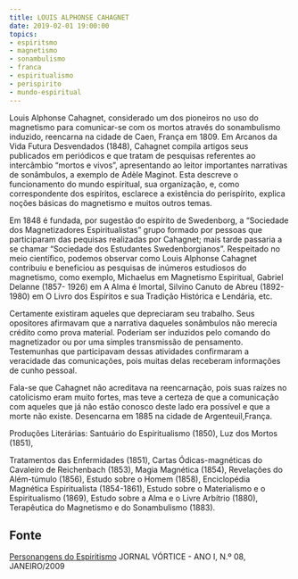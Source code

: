 ```yaml
---
title: LOUIS ALPHONSE CAHAGNET
date: 2019-02-01 19:00:00
topics: 
- espiritsmo
- magnetismo
- sonambulismo
- franca
- espiritualismo
- perispirito
- mundo-espiritual
---
```


Louis Alphonse Cahagnet, considerado um dos pioneiros no uso do magnetismo para
comunicar-se com os mortos através do sonambulismo induzido, reencarna na
cidade de Caen, França em 1809. Em Arcanos da Vida Futura Desvendados (1848),
Cahagnet compila artigos seus publicados em periódicos e que tratam de
pesquisas referentes ao intercâmbio “mortos e vivos”, apresentando ao leitor
importantes narrativas de sonâmbulos, a exemplo de Adèle Maginot. Esta descreve
o funcionamento do mundo espiritual, sua organização, e, como correspondente
dos espíritos, esclarece a existência do perispírito, explica noções básicas do
magnetismo e muitos outros temas.

Em 1848 é fundada, por sugestão do espírito de Swedenborg, a “Sociedade dos
Magnetizadores Espiritualistas” grupo formado por pessoas que participaram das
pequisas realizadas por Cahagnet; mais tarde passaria a se chamar “Sociedade
dos Estudantes Swedenborgianos”.
Respeitado no meio científico, podemos observar como Louis Alphonse Cahagnet
contribuiu e beneficiou as pesquisas de inúmeros estudiosos do magnetismo, como
exemplo, Michaelus em Magnetismo Espiritual, Gabriel Delanne (1857- 1926) em A
Alma é Imortal, Silvino Canuto de Abreu (1892-1980) em O Livro dos Espíritos e
sua
Tradição Histórica e Lendária, etc.

Certamente existiram aqueles que depreciaram seu trabalho. Seus opositores
 afirmavam que a narrativa daqueles sonâmbulos não merecia crédito como prova
material. Poderiam ser induzidos pelo comando do magnetizador ou por uma
simples
transmissão de pensamento. Testemunhas que participavam dessas atividades
confirmaram a veracidade das comunicações, pois muitas delas receberam
informações de cunho pessoal.

Fala-se que Cahagnet não acreditava na reencarnação, pois suas raízes no
catolicismo eram muito fortes, mas teve a certeza de que a comunicação com
aqueles que já não estão conosco deste lado era possível e que a morte não
existe.
Desencarna em 1885 na cidade de Argenteuil,França.

Produções Literárias: Santuário do Espiritualismo (1850), Luz dos Mortos
(1851),

Tratamentos das Enfermidades (1851), Cartas Ódicas-magnéticas do Cavaleiro de
Reichenbach (1853), Magia Magnética (1854), Revelações do Além-túmulo (1856),
Estudo sobre o Homem (1858), Enciclopédia Magnética Espiritualista (1854-1861),
Estudo sobre o Materialismo e o Espiritualismo (1869), Estudo sobre a Alma e o
Livre Arbítrio (1880), Terapêutica do Magnetismo e do Sonambulismo (1883).


## Fonte
[Personangens do Espiritismo](https://personagensdoespiritismo.blogspot.com/2014/02/ermance-dufaux.html)
JORNAL VÓRTICE - ANO I, N.º 08, JANEIRO/2009

